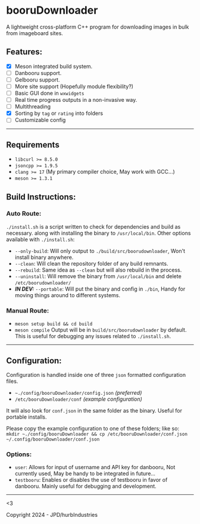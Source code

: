 # booruDownloader

A lightweight cross-platform C++ program for downloading images in bulk from imageboard sites.

## Features:

* [X] Meson integrated build system.
* [ ] Danbooru support.
* [ ] Gelbooru support.
* [ ] More site support (Hopefully module flexibility?)
* [ ] Basic GUI done in `wxwidgets`
* [ ] Real time progress outputs in a non-invasive way.
* [ ] Multithreading
* [X] Sorting by `tag` or `rating` into folders
* [ ] Customizable config

---

## Requirements

* `libcurl >= 8.5.0`
* `jsoncpp >= 1.9.5`
* `clang >= 17` (My primary compiler choice, May work with GCC...)
* `meson >= 1.3.1`


## Build Instructions:
### Auto Route:
`./install.sh` is a script written to check for dependencies and build as necessary. along with installing the binary to `/usr/local/bin`. 
Other options available with `./install.sh`:
- `--only-build`: Will only output to `./build/src/boorudownloader`, Won't install binary anywhere.
- `--clean`: Will clean the repository folder of any build remnants.
- `--rebuild`: Same idea as `--clean` but will also rebuild in the process.
- `--uninstall`: Will remove the binary from `/usr/local/bin` and delete `/etc/boorudownloader/`
- ***IN DEV:*** `--portable`: Will put the binary and config in `./bin`, Handy for moving things around to different systems.

### Manual Route:
- `meson setup build && cd build`
- `meson compile`
Output will be in `build/src/boorudownloader` by default. This is useful for debugging any issues related to `./install.sh`.

---

## Configuration:
Configuration is handled inside one of three `json` formatted configuration files.
- `~./config/booruDownloader/config.json` *(preferred)*
- `/etc/booruDownloader/conf` *(example configuration)*

It will also look for `conf.json` in the same folder as the binary. Useful for portable installs.

Please copy the example configuration to one of these folders; like so:
`mkdir ~./config/booruDownloader && cp /etc/booruDownloader/conf.json ~/.config/booruDownloader/conf.json`

### Options:
- `user`: Allows for input of username and API key for danbooru, Not currently used, May be handy to be integrated in future...
- `testbooru`: Enables or disables the use of testbooru in favor of danbooru. Mainly useful for debugging and development.

--- 

<3

Copyright 2024 - JPD/hurbIndustries
